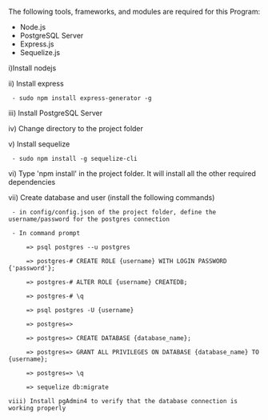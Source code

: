 The following tools, frameworks, and modules are required for this Program:

- Node.js
- PostgreSQL Server
- Express.js
- Sequelize.js


 i)Install nodejs
 
 ii) Install express
     
     - sudo npm install express-generator -g
     
 iii) Install PostgreSQL Server
 
 iv) Change directory to the project folder
 
 v) Install sequelize
     
     - sudo npm install -g sequelize-cli
     
 vi) Type 'npm install' in the project folder. It will install all the other required dependencies 
 
 vii) Create database and user (install the following commands)
 
     - in config/config.json of the project folder, define the username/password for the postgres connection
     
     - In command prompt
     
         => psql postgres --u postgres
         
         => postgres-# CREATE ROLE {username} WITH LOGIN PASSWORD {'password'};
         
         => postgres-# ALTER ROLE {username} CREATEDB;
         
         => postgres-# \q
         
         => psql postgres -U {username}
         
         => postgres=>
         
         => postgres=> CREATE DATABASE {database_name};
         
         => postgres=> GRANT ALL PRIVILEGES ON DATABASE {database_name} TO {username};
         
         => postgres=> \q
         
         => sequelize db:migrate
         
    viii) Install pgAdmin4 to verify that the database connection is working properly
    
    

     

